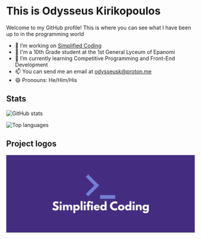 # This is Odysseus Kirikopoulos

Welcome to my GitHub profile! This is where you can see what I have been up to in the programming world

- 🏢 I’m working on [Simplified Coding](https://github.com/simplified-coding)
- 🏫 I'm a 10th Grade student at the 1st General Lyceum of Epanomi
- 🌱 I’m currently learning Competitive Programming and Front-End Development
- 📫 You can send me an email at [odysseusk@proton.me](mailto:odysseusk@proton.me)
- 😄 Pronouns: He/Him/His

## Stats

![GitHub stats](https://github-readme-stats.vercel.app/api?username=odysseuskir&show_icons=true&theme=tokyonight&custom_title=Odysseus%27%20GitHub%20Stats&show=reviews,prs_merged&hide_border=true)

![Top languages](https://github-readme-stats.vercel.app/api/top-langs/?username=odysseuskir&theme=tokyonight&hide_border=true)

## Project logos

![Simplified Coding logo](https://raw.githubusercontent.com/odysseuskir/odysseuskir/main/Simplified%20Coding.png)
